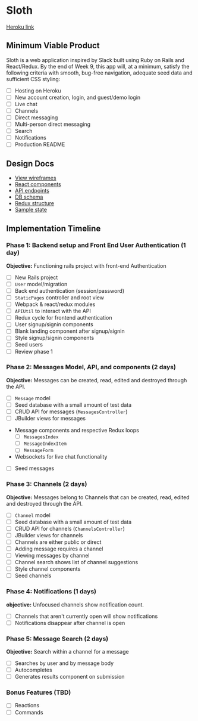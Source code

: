# Sloth

[Heroku link](http://sloth-messenger.herokuapp.com/)

## Minimum Viable Product

Sloth is a web application inspired by Slack built using Ruby on Rails and React/Redux.  By the end of Week 9, this app will, at a minimum, satisfy the following criteria with smooth, bug-free navigation, adequate seed data and sufficient CSS styling:

- [ ] Hosting on Heroku
- [ ] New account creation, login, and guest/demo login
- [ ] Live chat
- [ ] Channels
- [ ] Direct messaging
- [ ] Multi-person direct messaging
- [ ] Search
- [ ] Notifications
- [ ] Production README

## Design Docs

* [View wireframes](wireframes)
* [React components](component-hierarchy.md)
* [API endpoints](api-endpoints.md)
* [DB schema](schema.md)
* [Redux structure](redux-structure.md)
* [Sample state](sample-state.md)

## Implementation Timeline

### Phase 1: Backend setup and Front End User Authentication (1 day)

**Objective:** Functioning rails project with front-end Authentication

- [ ] New Rails project
- [ ] `User` model/migration
- [ ] Back end authentication (session/password)
- [ ] `StaticPages` controller and root view
- [ ] Webpack & react/redux modules
- [ ] `APIUtil` to interact with the API
- [ ] Redux cycle for frontend authentication
- [ ] User signup/signin components
- [ ] Blank landing component after signup/signin
- [ ] Style signup/signin components
- [ ] Seed users
- [ ] Review phase 1

### Phase 2: Messages Model, API, and components (2 days)

**Objective:** Messages can be created, read, edited and destroyed through
the API.

- [ ] `Message` model
- [ ] Seed database with a small amount of test data
- [ ] CRUD API for messages (`MessagesController`)
- [ ] JBuilder views for messages
- Message components and respective Redux loops
  - [ ] `MessagesIndex`
  - [ ] `MessageIndexItem`
  - [ ] `MessageForm`
- Websockets for live chat functionality
- [ ] Seed messages

### Phase 3: Channels (2 days)

**Objective:** Messages belong to Channels that can be created, read, edited and destroyed through the API.

- [ ] `Channel` model
- [ ] Seed database with a small amount of test data
- [ ] CRUD API for channels (`ChannelsController`)
- [ ] JBuilder views for channels
- [ ] Channels are either public or direct
- [ ] Adding message requires a channel
- [ ] Viewing messages by channel
- [ ] Channel search shows list of channel suggestions
- [ ] Style channel components
- [ ] Seed channels

### Phase 4: Notifications (1 days)

**objective:** Unfocused channels show notification count.

- [ ] Channels that aren't currently open will show notifications
- [ ] Notifications disappear after channel is open

### Phase 5: Message Search (2 days)

**Objective:** Search within a channel for a message

- [ ] Searches by user and by message body
- [ ] Autocompletes
- [ ] Generates results component on submission

### Bonus Features (TBD)
- [ ] Reactions
- [ ] Commands
